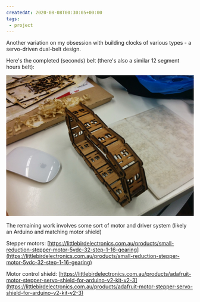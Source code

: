 ```yaml
---
createdAt: 2020-08-08T00:30:05+00:00
tags:
 - project
---
```

Another variation on my obsession with building clocks of various types - a servo-driven dual-belt design. 

Here's the completed (seconds) belt (there's also a similar 12 segment hours belt):

![radiator screen with photobomber](assets/number-belt.jpeg)

The remaining work involves some sort of motor and driver system (likely an Arduino and matching motor shield)

Stepper motors: [https://littlebirdelectronics.com.au/products/small-reduction-stepper-motor-5vdc-32-step-1-16-gearing](https://littlebirdelectronics.com.au/products/small-reduction-stepper-motor-5vdc-32-step-1-16-gearing)  
  
Motor control shield: [https://littlebirdelectronics.com.au/products/adafruit-motor-stepper-servo-shield-for-arduino-v2-kit-v2-3](https://littlebirdelectronics.com.au/products/adafruit-motor-stepper-servo-shield-for-arduino-v2-kit-v2-3)